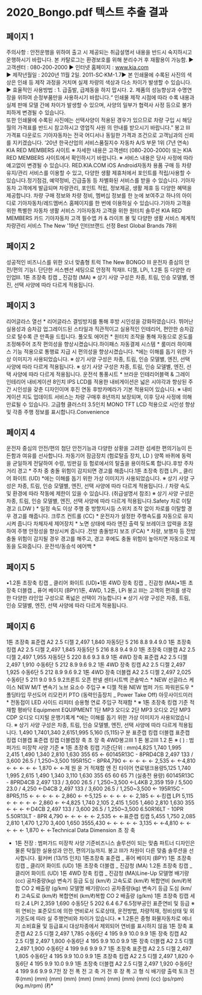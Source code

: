 # 2020_Bongo.pdf 텍스트 추출 결과

## 페이지 1

  주의사항 : 안전운행을 위하여 출고 시 제공되는 취급설명서 내용을 반드시 숙지하시고 운행하시기 바랍니다.
  본 카탈로그는 환경보호를 위해 분리수거 후 재활용이 가능함.
  ▶ 고객센터 : 080-200-2000
  ▶ 인터넷 홈페이지 : www.kia.com      
  ▶ 제작년월일 : 2020년 11월 2일.   2011-SC·KM-1.7▶ 본 인쇄물에 수록된 사진의 색상은 인쇄 등 제작 과정을 거치며 실제 차량의 색상과 다소 차이가 발생할 수 있습니다.
▶ 효율적인 사용방법 : 1. 급출발, 급제동을 하지 맙시다.  2. 제품의 성능향상과 수명연장을 위하여 순정부품만을 사용하시기 바랍니다.“  인쇄물 제작 시점에 따라 수록 내용과 실제 판매 모델 간에 차이가 발생할 수 있으며, 사양의 일부가 협력사 사정 등으로 불가피하게 변경될 수 있습니다.  
또한 인쇄물에 수록된 사진에는 선택사양이 적용된 경우가 있으므로 차량 구입 시 해당월의 가격표를 반드시 참고하시고 영업직 사원 의 안내를 받으시기 바랍니다.”
봉고 III 가격표 다운로드
              기아자동차는 전국 어디서나 동일한 가격과 조건으로 고객님과의 신뢰를 지키겠습니다. ’20년 한국산업의 서비스품질지수
자동차 A/S 부문 1위 (7년 연속)
KIA RED MEMBERS 사이트 ※ 자세한 내용은 고객센터 (080-200-2000) 또는 KIA RED MEMBERS 사이트에서 확인하시기 바랍니다. ※ 서비스 내용은 당사 사정에 따라 예고없이 변경될 수 있습니다. RED.KIA.COM
iOS Android자동차 용품 구매 등 차량 유지/관리 서비스를  이용할  수  있고, 다양한 
생활 제휴처에서 포인트를  적립/사용할 수 있습니다.정기점검, 예약정비, 긴급출동 등 차별화된  서비스를  받을  수 있습니다. 기아자동차 고객에게 발급되며 차량관리, 포인트 적립, 정보제공, 생활
제휴 등 다양한 혜택을 제공합니다. 차량 구매 정보와 차량 정비, 멤버십 정보를 한 눈에 보여주고 하나의 아이디로 
기아자동차/레드멤버스 홈페이지를 한 번에 이용하실 수 있습니다.기아차 고객을 위한 특별한 자동차 생활 서비스 기아자동차 고객을 위한 원터치 솔루션
KIA RED MEMBERS 카드 기아자동차 고객 필수앱 카 & 라이프 몰 및 다양한 생활 서비스 체계적 차량관리 서비스
The New
'19년 인터브랜드 선정
Best Global Brands 78위


## 페이지 2

성공적인 비즈니스를 위한
오너 맞춤형 트럭
The New BONGO III
운전자 중심의
안전/편의 기능I.
단단한 서스펜션 세팅으로
안정적 적재II.
디젤, LPi, 1.2톤 등
다양한 라인업III.
1톤 초장축 킹캡 _ 진감청 (MA)
※ 상기 사양 구성은 차종, 트림, 인승 모델별, 엔진, 선택 사양에 따라 다르게 적용됩니다.

## 페이지 3

리어글라스 열선 *
리어글라스 결빙방지를 통해
후방 시인성을 강화하였습니다.
뛰어난 실용성과 승차감
업그레이드된 스타일과 직관적이고 실용적인 인테리어, 편안한 승차감으로
탈수록 큰 만족을 드립니다.
풀오토 에어컨 *
원터치 조작을 통해 자동으로 온도를 
조정해주어 조작 편의성을 향상시켰습니다.하이패스 자동결제 시스템 *
룸미러 하이패스 기능 적용으로
통행료 지급 시 편의성을 향상시켰습니다.
*에는 이해를 돕기 위한 가상 이미지가 사용되었습니다.     ※ 상기 사양 구성은  차종, 트림, 인승 모델별, 엔진, 선택 사양에 따라 다르게 적용됩니다. ※ 상기 사양 구성은 차종, 트림, 인승 모델별, 엔진, 선택 사양에 따라 다르게 적용됩니다.
운전석  통풍시트  *
브라운 인테리어블랙 & 그레이 인테리어
내비게이션
8인치 IPS LCD를 적용한 내비게이션은 넓은 시야각과
향상된 주간 시인성을 갖춘 디자인이며 
후진 연동 후방카메라가 기본 적용되어 있습니다.
※ 내비게이션 지도 업데이트 서비스는 차량 구매후 8년까지 보장되며, 
    이후 당사 사정에 의해 만료될 수 있습니다.
고급형 클러스터
3.5인치 MONO  TFT LCD 적용으로 
시인성 향상 및 각종 주행 정보를 
표시합니다.Convenience


## 페이지 4

운전자 중심의 안전/편의
첨단 안전기능과 다양한 상황을 고려한 섬세한 편의기능이
든든함과 여유를 선사합니다.
차동기어 잠금장치 (험로탈출 장치, LD )
양쪽 바퀴에 동력을 균일하게 전달하여 
수렁, 빙판길 등 험로에서의 탈출을 
용이하도록 합니다.후방 주차 거리 경고 * 
주차 중 충돌 위험이 감지되면 
경고를 해줍니다.1톤 초장축 킹캡 LPi _ 클리어 화이트 (UD)
*에는 이해를 돕기 위한 가상 이미지가 사용되었습니다.     ※ 상기 사양 구성은 차종,  트림, 인승 모델별, 엔진, 선택 사양에 따라 다르게 적용됩니다. / 차량 속도 및 환경에 따라 작동에 제한이 있을 수 있습니다. (취급설명서 참조) ※ 상기 사양 구성은 차종, 트림, 인승 모델별, 엔진, 선택 사양에 따라 다르게 적용됩니다.Safety
차로 이탈 경고 (LDW ) *
일정 속도 이상 주행 중 방향지시등 스위치 조작 없이 차로를 이탈할 경우 
경고를 해줍니다.
크루즈 컨트롤 (CC) *
운전자가 설정한 주행속도를 자동으로 유지시켜 줍니다
차체자세 제어장치 *
노면 상태에 따라 엔진 출력 및 
브레이크 압력을 조절하여 
주행 안정성을 향상시켜 줍니다 .전방 충돌방지 보조 (FCA) *
차량, 보행자 등 전방 충돌 위험이 감지될 경우 경고를 해주고, 경고 후에도 충돌 위험이 높아지면 자동으로 제동을 도와줍니다.
운전석/동승석 에어백  *

## 페이지 5

•1.2톤 초장축 킹캡 _ 클리어 화이트 (UD)•1톤 4WD 장축 킹캡  _ 진감청 (MA)•1톤 초장축 더블캡  _ 퓨어 베이지 (BPY)1톤, 4WD, 1.2톤, LPi 
 봉고 III는 고객의 편의를 생각한 다양한 라인업 구성으로
폭넓은 선택이 가능합니다
※ 상기 사양 구성은 차종, 트림, 인승 모델별, 엔진, 선택 사양에 따라 다르게 적용됩니다.

## 페이지 6

  1톤 초장축 표준캡 A2 2.5 디젤  2,497 1,840 자동5단 5 216 8.8 9.4 9.0
  1톤 초장축 킹캡 A2 2.5 디젤  2,497 1,845 자동5단 5 216 8.8 9.4 9.0
  1톤 초장축 더블캡 A2 2.5 디젤  2,497 1,955 자동5단 5 220 8.6 9.3 8.9
  1톤 4WD 장축 표준캡 A2 2.5 디젤 2,497 1,910 수동6단 5 212 8.9 9.6 9.2
  1톤 4WD 장축 킹캡 A2 2.5 디젤  2,497 1,925 수동6단 5 212 8.9 9.6 9.2
  1톤 4WD 장축 더블캡 A2 2.5 디젤  2,497 2,025 수동6단 5 211 9.0 9.5 9.2프론트 오픈 판넬
센터시트백 콘솔박스 *   NEW
선글라스 케이스     NEW
 M/T 변속기 노브
요소수 주입구   ※ 디젤 적용    NEW
범퍼 가드
파워윈도우 *
 폴딩타입 무선도어 리모컨키
 PTO (동력인출장치 _ Power Take Off)
아웃사이드미러 *
전동접이 LED 사이드 리피터
승용형 연료 주입구
적재함 *    ※ 1톤 초장축 킹캡 기준
적재함 평바닥
Equipment
EQUIPMENT
1단 MP3 오디오
2단 MP3 오디오
2단 MP3 CDP 오디오
디지털 운행기록계
*에는 이해를 돕기 위한 가상 이미지가 사용되었습니다.     ※ 상기 사양 구성은 차종, 트림, 인승 모델별, 엔진, 선택 사양에 따라 다르게 적용됩니다.
1,490
1,7401,340
2,6151,995
5,160 (5,115)구   분
표준캡 킹캡 더블캡 표준캡 킹캡 더블캡 표준캡 킹캡 더블캡장   축 초 장 축 4WD봉고Ⅲ 1 톤 봉고Ⅲ 1.2 톤
※ (   ) : 범퍼가드 미장착 사양 기준  ※ 1톤 초장축 킹캡 기준(단위 : mm)4,825
1,740
1,995
2,415
1,490
1,340
2,810
1,630
355
65 ← 60145R13C - 8PRD4CB
2,497
133 / 3,600
26.5 / 1,250~3,500
195R15C - 8PR4,790
←
←
←
←
←
2,535
←
←4,810
←
←
←
←
←
1,870
←
←제 원
윤 거
적재함
엔  진
타이어
연료탱크용량5,125
1,740
1,995
2,615
1,490
1,340
3,110
1,630
355
65 60 65 71 (실충전 용량) 60145R13C - 8PRD4CB
2,497
133 / 3,600
26.5 / 1,250~3,500
←L4KB
2,359
159 / 5,500
23.0 / 4,250
←D4CB
2,497
133 / 3,600
26.5 / 1,250~3,500
←
195R15C - 8PR5,115
←
← 
←
←
←
2,860
←
←5,125
←
← 
←
←
←
2,185
←
←킹캡 LPI
5,115
←
← 
←
←
←
2,860
←
←4,825
1,740
2,105
2,415
1,505
1,460
2,810
1,630
355
← ← ← ←D4CB
2,497
133 / 3,600
26.5 / 1,250~3,500
6.50R16LT - 10PR
5.50R13LT - 8PR 4,790
←
←
←
←
←
2,535
←
←표준캡 킹캡
5,455
1,750
2,085
2,810
1,470
1,270
3,400
1,650
3555,430
←
←
←
←
←
3,135
←
←4,810
←
←
←
←
←
1,870
←
←Technical Data Dimension
초 장 축
* 1톤 전장 : 범퍼가드 미장착 사양 기준비즈니스 솔루션이 되는 맞춤 파트너
디자인은 물론 탁월한 실용성과 안전, 편의기능까지.
봉고 III가 차원이 다른 맞춤 솔루션을 선사합니다.
휠커버 (13/15 인치)
1톤초장축 표준캡 _ 퓨어 베이지 (BPY) 1톤 초장축 킹캡  _ 클리어 화이트 (UD) 1톤  초장축 더블캡  _ 진감청 (MA) 1.2톤 초장축 킹캡  _ 클리어 화이트 (UD) 1톤 4WD 장축 킹캡  _ 진감청 (MA)Line-Up
 모델명 배기량(cc) 공차중량(kg) 변속기 등급  도심 (km/ℓ) 고속도로 (km/ℓ) 복합연비 (km/ℓ)복합 CO 2 
배출량 (g/km) 모델명 배기량(cc) 공차중량(kg) 변속기 등급  도심 (km/ℓ) 고속도로 (km/ℓ) 복합연비 (km/ℓ)복합 CO 2 
배출량 (g/km)
  1톤 초장축 킹캡 세타 2.4 LPI  2,359 1,690 수동5단 5 202 6.4 6.7 6.5정부공인 표준연비 및 등급 
※ 위 연비는 표준모드에 의한 연비로서 도로상태, 운전방법, 차량적재, 정비상태 및 외기온도에 따라 실 주행연비와 차이가 있습니다.  ※ 1.2톤은 중형 화물자동차로 에너지 소비효율 및 등급표시 대상차종에서 제외되어 연비를 표시하지 않음   1톤 장축 표준캡 A2 2.5 디젤 2,497 1,785 수동6단 4 195 9.9 10.0 9.9
   1톤 장축 킹캡 A2 2.5 디젤  2,497 1,800 수동6단 4 195 9.9 10.0 9.9
   1톤 장축 더블캡 A2 2.5 디젤  2,497 1,900 수동6단 4 199 9.6 9.9 9.7
   1톤 초장축 표준캡 A2 2.5 디젤  2,497 1,805 수동6단 4 195 9.9 10.0 9.9
   1톤 초장축 킹캡 A2 2.5 디젤  2,497 1,820 수동6단 4 195 9.9 10.0 9.9
   1톤 초장축 더블캡 A2 2.5 디젤  2,497 1,920 수동6단 4 199 9.6 9.9 9.7전  장
전  폭
전  고
축  거
전
후
장
폭
고
형  식
배기량
출력
토크
전
후(mm)
(mm)
(mm)
(mm)
(mm)
(mm)
(mm)
(mm)
(mm)
(cc)
(ps/rpm)
(kg.m/rpm)
(ℓ)*

